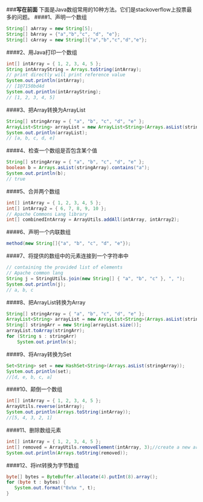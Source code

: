 ###**写在前面**
下面是Java数组常用的10种方法。它们是stackoverflow上投票最多的问题。
####1、声明一个数组
```java
String[] aArray = new String[5];
String[] bArray = {"a","b","c", "d", "e"};
String[] cArray = new String[]{"a","b","c","d","e"};
```
####2、用Java打印一个数组
```java
int[] intArray = { 1, 2, 3, 4, 5 };
String intArrayString = Arrays.toString(intArray);
// print directly will print reference value
System.out.println(intArray);
// [I@7150bd4d
System.out.println(intArrayString);
// [1, 2, 3, 4, 5]
```
####3、把Array转换为ArrayList
```java
String[] stringArray = { "a", "b", "c", "d", "e" };
ArrayList<String> arrayList = new ArrayList<String>(Arrays.asList(stringArray));
System.out.println(arrayList);
// [a, b, c, d, e]
```
####4、检查一个数组是否包含某个值
```java
String[] stringArray = { "a", "b", "c", "d", "e" };
boolean b = Arrays.asList(stringArray).contains("a");
System.out.println(b);
// true
```
####5、合并两个数组
```java
int[] intArray = { 1, 2, 3, 4, 5 };
int[] intArray2 = { 6, 7, 8, 9, 10 };
// Apache Commons Lang library
int[] combinedIntArray = ArrayUtils.addAll(intArray, intArray2);
```
####6、声明一个内联数组
```java
method(new String[]{"a", "b", "c", "d", "e"});
```
####7、将提供的数组中的元素连接到一个字符串中
```java
// containing the provided list of elements
// Apache common lang
String j = StringUtils.join(new String[] { "a", "b", "c" }, ", ");
System.out.println(j);
// a, b, c
```
####8、把ArrayList转换为Array
```java
String[] stringArray = { "a", "b", "c", "d", "e" };
ArrayList<String> arrayList = new ArrayList<String>(Arrays.asList(stringArray));
String[] stringArr = new String[arrayList.size()];
arrayList.toArray(stringArr);
for (String s : stringArr)
	System.out.println(s);
```
####9、将Array转换为Set
```java
Set<String> set = new HashSet<String>(Arrays.asList(stringArray));
System.out.println(set);
//[d, e, b, c, a]
```
####10、颠倒一个数组
```java
int[] intArray = { 1, 2, 3, 4, 5 };
ArrayUtils.reverse(intArray);
System.out.println(Arrays.toString(intArray));
//[5, 4, 3, 2, 1]
```
####11、删除数组元素
```java
int[] intArray = { 1, 2, 3, 4, 5 };
int[] removed = ArrayUtils.removeElement(intArray, 3);//create a new array
System.out.println(Arrays.toString(removed));
```
####12、将int转换为字节数组
```java
byte[] bytes = ByteBuffer.allocate(4).putInt(8).array();
for (byte t : bytes) {
   System.out.format("0x%x ", t);
}
```
